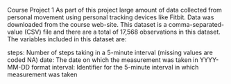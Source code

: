 Course Project 1
As part of this project large amount of data collected from personal movement using personal tracking devices like Fitbit. Data was downloaded from the course web-site. This dataset is a comma-separated-value (CSV) file and there are a total of 17,568 observations in this dataset. The variables included in this dataset are:

steps: Number of steps taking in a 5-minute interval (missing values are coded NA)
date: The date on which the measurement was taken in YYYY-MM-DD format
interval: Identifier for the 5-minute interval in which measurement was taken
